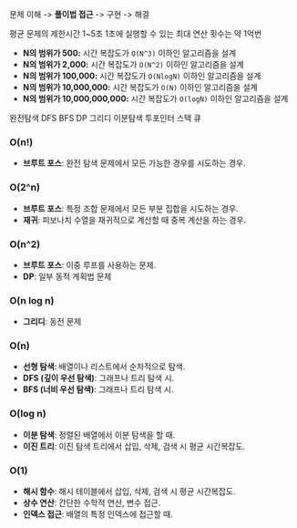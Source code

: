 문제 이해 -> **풀이법 접근** -> 구현 -> 해결

평균 문제의 제한시간 1~5초
1초에 실행할 수 있는 최대 연산 횟수는 약 1억번

- **N의 범위가 500:** 시간 복잡도가 `O(N^3)` 이하인 알고리즘을 설계
- **N의 범위가 2,000:** 시간 복잡도가 `O(N^2)` 이하인 알고리즘을 설계
- **N의 범위가 100,000:** 시간 복잡도가 `O(NlogN)` 이하인 알고리즘을 설계
- **N의 범위가 10,000,000:** 시간 복잡도가 `O(N)` 이하인 알고리즘을 설계
- **N의 범위가 10,000,000,000:** 시간 복잡도가 `O(logN)` 이하인 알고리즘을 설계

완전탐색 DFS BFS DP 그리디 이분탐색 투포인터 스택 큐

### O(n!)

- **브루트 포스**: 완전 탐색 문제에서 모든 가능한 경우를 시도하는 경우.

### O(2^n)

- **브루트 포스**: 특정 조합 문제에서 모든 부분 집합을 시도하는 경우.
- **재귀**: 피보나치 수열을 재귀적으로 계산할 때 중복 계산을 하는 경우.

### O(n^2)

- **브루트 포스**: 이중 루프를 사용하는 문제.
- **DP**: 일부 동적 계획법 문제

### O(n log n)

- **그리디**: 동전 문제

### O(n)

- **선형 탐색**: 배열이나 리스트에서 순차적으로 탐색.
- **DFS (깊이 우선 탐색)**: 그래프나 트리 탐색 시.
- **BFS (너비 우선 탐색)**: 그래프나 트리 탐색 시.

### O(log n)

- **이분 탐색**: 정렬된 배열에서 이분 탐색을 할 때.
- **이진 트리**: 이진 탐색 트리에서 삽입, 삭제, 검색 시 평균 시간복잡도.

### O(1)

- **해시 함수**: 해시 테이블에서 삽입, 삭제, 검색 시 평균 시간복잡도.
- **상수 연산**: 간단한 수학적 연산, 변수 접근.
- **인덱스 접근**: 배열의 특정 인덱스에 접근할 때.
